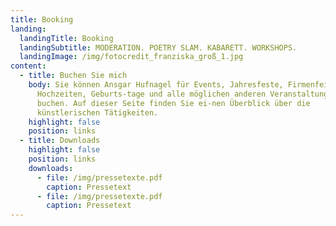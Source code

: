 ```yaml
---
title: Booking
landing:
  landingTitle: Booking
  landingSubtitle: MODERATION. POETRY SLAM. KABARETT. WORKSHOPS.
  landingImage: /img/fotocredit_franziska_groß_1.jpg
content:
  - title: Buchen Sie mich
    body: Sie können Ansgar Hufnagel für Events, Jahresfeste, Firmenfeiern,
      Hochzeiten, Geburts-tage und alle möglichen anderen Veranstaltungen
      buchen. Auf dieser Seite finden Sie ei-nen Überblick über die
      künstlerischen Tätigkeiten.
    highlight: false
    position: links
  - title: Downloads
    highlight: false
    position: links
    downloads:
      - file: /img/pressetexte.pdf
        caption: Pressetext
      - file: /img/pressetexte.pdf
        caption: Pressetext
---
```

